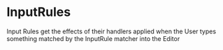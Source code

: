 # InputRules

Input Rules get the effects of their handlers applied when the User types
something matched by the InputRule matcher into the Editor
